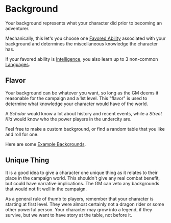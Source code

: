 # Background

Your background represents what your character did prior to becoming an adventurer.

Mechanically, this let's you choose one [Favored Ability](Favored%20Ability.md) associated with your background and determines the miscellaneous knowledge the character has.

If your favored ability is [Intelligence](../The%20Ability%20Scores/Intelligence.md), you also learn up to 3 non-common [Languages](../Ancenstries/The%20People%20of%20Mithrinia/Languages/Languages.md).

## Flavor

Your background can be whatever you want, so long as the GM deems it reasonable for the campaign and a 1st level. This "flavor" is used to determine what knowledge your character would have of the world.

A *Scholar* would know a lot about history and recent events, while a *Street Kid* would know who the power players in the undercity are.

Feel free to make a custom background, or find a random table that you like and roll for one.

Here are some [Example Backgrounds](Example%20Backgrounds.md).

## Unique Thing

It is a good idea to give a character one unique thing as it relates to their place in the campaign world. This shouldn't give any real combat benefit, but could have narrative implications. The GM can veto any backgrounds that would not fit well in the campaign.

As a general rule of thumb to players, remember that your character is starting at first level. They were almost certainly not a dragon rider or some other powerful person. Your character may grow into a legend, if they survive, but we want to have story at the table, not before it.
